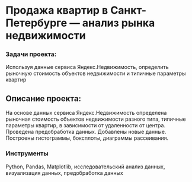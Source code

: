 # Продажа квартир в Санкт-Петербурге — анализ рынка недвижимости


### Задачи проекта:

Используя данные сервиса Яндекс.Недвижимость, определить рыночную стоимость объектов недвижимости и типичные параметры квартир


## Описание проекта:

На основе данных сервиса Яндекс.Недвижимость определена рыночная стоимость объектов недвижимости разного типа, типичные параметры квартир, в зависимости от удаленности от центра. Проведена предобработка данных. Добавлены новые данные. Построены гистограммы, боксплоты, диаграммы рассеивания.


### Инструменты

Python, Pandas, Matplotlib, исследовательский анализ данных, визуализация данных, предобработка данных